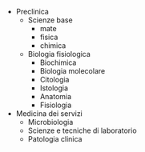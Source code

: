 - Preclinica
	- Scienze base
		- mate
		- fisica
		- chimica
	- Biologia fisiologica
		- Biochimica
		- Biologia molecolare
		- Citologia
		- Istologia
		- Anatomia
		- Fisiologia
- Medicina dei servizi
	- Microbiologia
	- Scienze e tecniche di laboratorio
	- Patologia clinica
